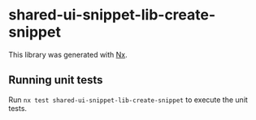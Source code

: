 # shared-ui-snippet-lib-create-snippet

This library was generated with [Nx](https://nx.dev).

## Running unit tests

Run `nx test shared-ui-snippet-lib-create-snippet` to execute the unit tests.
